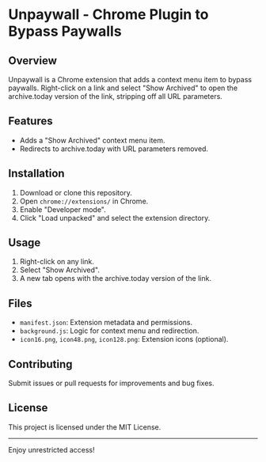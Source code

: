 # Unpaywall - Chrome Plugin to Bypass Paywalls

## Overview

Unpaywall is a Chrome extension that adds a context menu item to bypass paywalls. Right-click on a link and select "Show Archived" to open the archive.today version of the link, stripping off all URL parameters.

## Features

- Adds a "Show Archived" context menu item.
- Redirects to archive.today with URL parameters removed.

## Installation

1. Download or clone this repository.
2. Open `chrome://extensions/` in Chrome.
3. Enable "Developer mode".
4. Click "Load unpacked" and select the extension directory.

## Usage

1. Right-click on any link.
2. Select "Show Archived".
3. A new tab opens with the archive.today version of the link.

## Files

- `manifest.json`: Extension metadata and permissions.
- `background.js`: Logic for context menu and redirection.
- `icon16.png`, `icon48.png`, `icon128.png`: Extension icons (optional).

## Contributing

Submit issues or pull requests for improvements and bug fixes.

## License

This project is licensed under the MIT License.

---

Enjoy unrestricted access!
